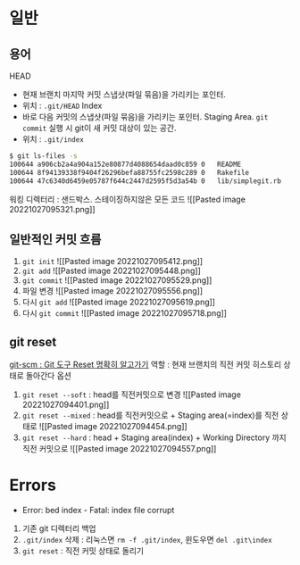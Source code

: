 # 일반
## 용어
HEAD
- 현재 브랜치 마지막 커밋 스냅샷(파일 묶음)을 가리키는 포인터.
- 위치 : `.git/HEAD`
Index
- 바로 다음 커밋의 스냅샷(파일 묶음)을 가리키는 포인터. Staging Area. `git commit` 실행 시 git이 새 커밋 대상이 있는 공간.
- 위치 : `.git/index`
```bash
$ git ls-files -s
100644 a906cb2a4a904a152e80877d4088654daad0c859 0	README
100644 8f94139338f9404f26296befa88755fc2598c289 0	Rakefile
100644 47c6340d6459e05787f644c2447d2595f5d3a54b 0	lib/simplegit.rb
```
워킹 디렉터리 : 샌드박스. 스테이징하지않은 모든 코드
![[Pasted image 20221027095321.png]]
## 일반적인 커밋 흐름
1. `git init`
![[Pasted image 20221027095412.png]]
2. `git add`
![[Pasted image 20221027095448.png]]
3. `git commit`
![[Pasted image 20221027095529.png]]
4. 파일 변경
![[Pasted image 20221027095556.png]]
5. 다시 `git add`
![[Pasted image 20221027095619.png]]
6. 다시 `git commit`
![[Pasted image 20221027095718.png]]


## git reset
[git-scm : Git 도구 Reset 명확히 알고가기](https://git-scm.com/book/ko/v2/Git-%EB%8F%84%EA%B5%AC-Reset-%EB%AA%85%ED%99%95%ED%9E%88-%EC%95%8C%EA%B3%A0-%EA%B0%80%EA%B8%B0)
역할 : 현재 브랜치의 직전 커밋 히스토리 상태로 돌아간다
옵션
1. `git reset --soft` : head를 직전커밋으로 변경
![[Pasted image 20221027094401.png]]
2. `git reset --mixed` : head를 직전커밋으로 + Staging area(=index)를 직전 상태로
![[Pasted image 20221027094454.png]]
3. `git reset --hard` : head + Staging area(index) + Working Directory 까지 직전 커밋으로
![[Pasted image 20221027094557.png]]
# Errors
- Error: bed index - Fatal: index file corrupt
1. 기존 git 디렉터리 백업
2. `.git/index` 삭제 : 리눅스면 `rm -f .git/index`, 윈도우면 `del .git\index`
3. `git reset` : 직전 커밋 상태로 돌리기
